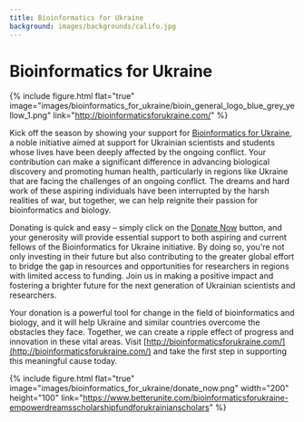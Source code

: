 ```yaml
---
title: Bioinformatics for Ukraine
background: images/backgrounds/califo.jpg
---
```


# <i class="fas fa-envelope"></i>Bioinformatics for Ukraine

{%
  include figure.html
  flat="true"
  image="images/bioinformatics_for_ukraine/bioin_general_logo_blue_grey_yellow_1.png"
  link="http://bioinformaticsforukraine.com/"
%}

Kick off the season by showing your support for [Bioinformatics for Ukraine](http://bioinformaticsforukraine.com/), a noble initiative aimed at support for Ukrainian scientists and students whose lives have been deeply affected by the ongoing conflict. Your contribution can make a significant difference in advancing biological discovery and promoting human health, particularly in regions like Ukraine that are facing the challenges of an ongoing conflict. The dreams and hard work of these aspiring individuals have been interrupted by the harsh realities of war, but together, we can help reignite their passion for bioinformatics and biology. 

Donating is quick and easy – simply click on the [Donate Now](https://www.betterunite.com/bioinformaticsforukraine-empowerdreamsscholarshipfundforukrainianscholars) button, and your generosity will provide essential support to both aspiring and current fellows of the Bioinformatics for Ukraine initiative. By doing so, you're not only investing in their future but also contributing to the greater global effort to bridge the gap in resources and opportunities for researchers in regions with limited access to funding. Join us in making a positive impact and fostering a brighter future for the next generation of Ukrainian scientists and researchers. 

Your donation is a powerful tool for change in the field of bioinformatics and biology, and it will help Ukraine and similar countries overcome the obstacles they face. Together, we can create a ripple effect of progress and innovation in these vital areas. Visit [http://bioinformaticsforukraine.com/](http://bioinformaticsforukraine.com/) and take the first step in supporting this meaningful cause today.

{%
  include figure.html
  flat="true"
  image="images/bioinformatics_for_ukraine/donate_now.png"
  width="200" height="100"
  link="https://www.betterunite.com/bioinformaticsforukraine-empowerdreamsscholarshipfundforukrainianscholars"
%}
